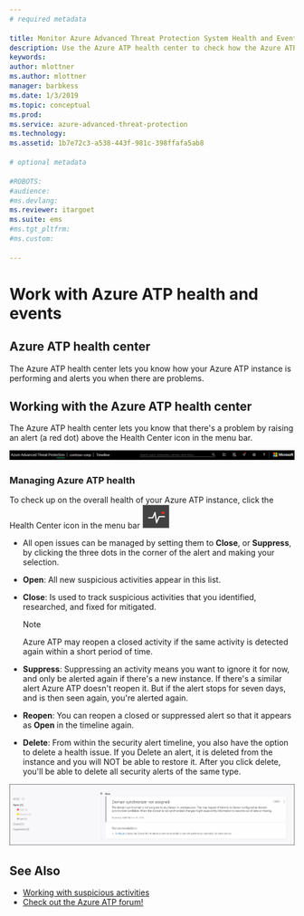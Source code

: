 ```yaml
---
# required metadata

title: Monitor Azure Advanced Threat Protection System Health and Events | Microsoft Docs
description: Use the Azure ATP health center to check how the Azure ATP service is working and be alerted to potential problems and view system events in the Event viewer.
keywords:
author: mlottner
ms.author: mlottner
manager: barbkess
ms.date: 1/3/2019
ms.topic: conceptual
ms.prod:
ms.service: azure-advanced-threat-protection
ms.technology:
ms.assetid: 1b7e72c3-a538-443f-981c-398ffafa5ab8

# optional metadata

#ROBOTS:
#audience:
#ms.devlang:
ms.reviewer: itargoet
ms.suite: ems
#ms.tgt_pltfrm:
#ms.custom:

---
```



# Work with Azure ATP health and events

## Azure ATP health center 

The Azure ATP health center lets you know how your Azure ATP instance is performing and alerts you when there are problems.

## Working with the Azure ATP health center

The Azure ATP health center lets you know that there's a problem by raising an alert (a red dot) above the Health Center icon in the menu bar.

![Azure ATP health center red dot toolbar](media/atp-health-bar.png)

### Managing Azure ATP health
To check up on the overall health of your Azure ATP instance, click the Health Center icon in the menu bar ![Azure ATP health center icon](media/atp-red-dot.png)

-   All open issues can be managed by setting them to **Close**,  or **Suppress**, by clicking the three dots in the corner of the alert and making your selection.

-   **Open**: All new suspicious activities appear in this list.

-   **Close**: Is used to track suspicious activities that you identified, researched, and fixed for mitigated.

    > [!NOTE]
    > Azure ATP may reopen a closed activity if the same activity is detected again within a short period of time.
    
-   **Suppress**: Suppressing an activity means you want to ignore it for now, and only be alerted again if there's a new instance. If there's a similar alert Azure ATP doesn't reopen it. But if the alert stops for seven days, and is then seen again, you're alerted again.

-   **Reopen**: You can reopen a closed or suppressed alert so that it appears as **Open** in the timeline again.

-   **Delete**: From within the security alert timeline, you also have the option to delete a health issue. If you Delete an alert, it is deleted from the instance and you will NOT be able to restore it. After you click delete, you'll be able to delete all security alerts of the same type.



![Azure ATP health center issues image](media/atp-health-issue.png)






## See Also

- [Working with suspicious activities](working-with-suspicious-activities.md)
- [Check out the Azure ATP forum!](https://aka.ms/azureatpcommunity)
